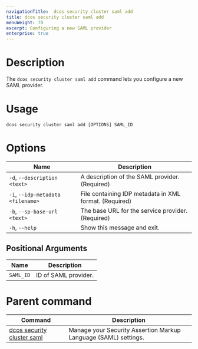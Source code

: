 ```yaml
---
navigationTitle:  dcos security cluster saml add
title: dcos security cluster saml add
menuWeight: 70
excerpt: Configuring a new SAML provider
enterprise: true
---
```

# Description

The `dcos security cluster saml add` command lets you configure a new SAML provider.

# Usage

```
dcos security cluster saml add [OPTIONS] SAML_ID
```

# Options

| Name | Description |
|-------------|-----------------|
| `-d`, `--description <text>` |  A description of the SAML provider.  (Required) |
| `-i`, `--idp-metadata <filename>` |  File containing IDP metadata in XML format. (Required) |
|  `-b`, `--sp-base-url <text>`  |  The base URL for the service provider. (Required) |
|  `-h`, `--help` | Show this message and exit.|

## Positional Arguments

| Name | Description |
|--------|------------------|
| `SAML_ID` | ID of SAML provider. |

# Parent command

| Command | Description |
|---------|-------------|
| [dcos security cluster saml](/mesosphere/dcos/2.2/cli/command-reference/dcos-security/dcos-security-cluster/dcos-security-cluster-saml//) | Manage your Security Assertion Markup Language (SAML) settings. |
